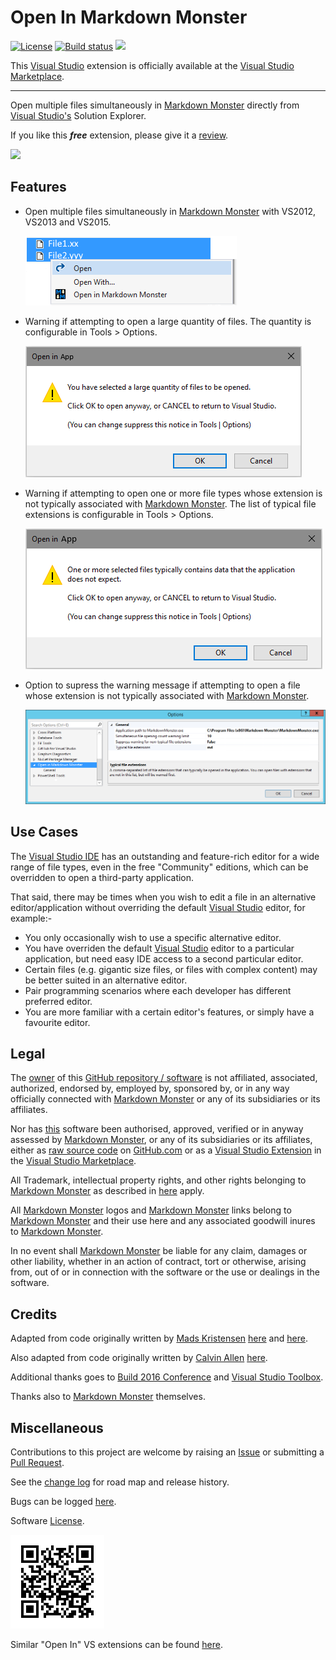 [AppVeyorProjectUrl]: https://ci.appveyor.com/project/GregTrevellick/openinmarkdownmonster
[AppVeyorProjectBuildStatusBadgeSvg]: https://ci.appveyor.com/api/projects/status/smnm0umu798i7jk5?svg=true
[GitHubPagesURL]: https://gregtrevellick.github.io/OpenInMarkdownMonster/
[GitHubRepoURL]: https://github.com/GregTrevellick/OpenInMarkdownMonster
[GitHubRepoIssuesURL]: https://github.com/GregTrevellick/OpenInMarkdownMonster/issues
[GitHubRepoPullRequestsURL]: https://github.com/GregTrevellick/OpenInMarkdownMonster/pulls
[ThirdPartyAppHomePage]: https://markdownmonster.west-wind.com/
[ThirdPartyAppOfficialLogo]: ThirdPartyLogo.png 
<!--https://raw.githubusercontent.com/RickStrahl/MarkdownMonster/master/Art/MarkdownMonster.png-->
[VersionNumberBadgeURL]: https://vsmarketplacebadge.apphb.com/version/GregTrevellick.OpenInMarkdownMonster.svg
[VisualStudioURL]: https://www.visualstudio.com/
[VSMarketplaceUrl]: https://marketplace.visualstudio.com/items?itemName=GregTrevellick.OpenInMarkdownMonster
[VSMarketplaceReviewsUrl]: https://marketplace.visualstudio.com/items?itemName=GregTrevellick.OpenInMarkdownMonster#review-details

# Open In Markdown Monster

[![License](https://img.shields.io/github/license/gittools/gitlink.svg)](/LICENSE.txt)
[![Build status][AppVeyorProjectBuildStatusBadgeSvg]][AppVeyorProjectUrl]
[![][VersionNumberBadgeURL]][VSMarketplaceUrl]

This [Visual Studio][VisualStudioURL] extension is officially available at the [Visual Studio Marketplace][VSMarketplaceUrl].

---------------------------------------

<!--COPY START FOR VS GALLERY-->

Open multiple files simultaneously in [Markdown Monster][ThirdPartyAppHomePage] directly from [Visual Studio's][VisualStudioURL] Solution Explorer.

If you like this ***free*** extension, please give it a [review][VSMarketplaceReviewsUrl].

[![][ThirdPartyAppOfficialLogo]][ThirdPartyAppHomePage]

## Features

- Open multiple files simultaneously in [Markdown Monster][ThirdPartyAppHomePage] with VS2012, VS2013 and VS2015.

  ![](ReadMeScreenShot_ContextMenu.png)

- Warning if attempting to open a large quantity of files. The quantity is configurable in Tools > Options.

  ![](../../ReadMeScreenShot_WarningLargeQuantity.png)

- Warning if attempting to open one or more file types whose extension is not typically associated with [Markdown Monster][ThirdPartyAppHomePage]. The list of typical file extensions is configurable in Tools > Options.

  ![](../../ReadMeScreenShot_WarningNonTypical.png)

- Option to supress the warning message if attempting to open a file whose extension is not typically associated with [Markdown Monster][ThirdPartyAppHomePage].

  ![](ReadMeScreenShot_OptionsGeneral.png)

## Use Cases

The [Visual Studio IDE][VisualStudioURL] has an outstanding and feature-rich editor for a wide range of file types, even in the free "Community" editions, which can be overridden to open a third-party application.

That said, there may be times when you wish to edit a file in an alternative editor/application without overriding the default [Visual Studio][VisualStudioURL] editor, for example:-

- You only occasionally wish to use a specific alternative editor.
- You have overriden the default [Visual Studio][VisualStudioURL] editor to a particular application, but need easy IDE access to a second particular editor.
- Certain files (e.g. gigantic size files, or files with complex content) may be better suited in an alternative editor.
- Pair programming scenarios where each developer has different preferred editor.
- You are more familiar with a certain editor's features, or simply have a favourite editor.

<!--COPY END FOR VS GALLERY-->

## Legal

The [owner](https://github.com/GregTrevellick) of this [GitHub repository / software][GitHubRepoURL] is not affiliated, associated, authorized, endorsed by, employed by, sponsored by, or in any way officially connected with [Markdown Monster][ThirdPartyAppHomePage] or any of its subsidiaries or its affiliates.

Nor has [this][GitHubRepoURL] software been authorised, approved, verified or in anyway assessed by [Markdown Monster][ThirdPartyAppHomePage], or any of its subsidiaries or its affiliates, either as [raw source code][GitHubRepoURL] on [GitHub.com](https://github.com/) or as a [Visual Studio Extension][VSMarketplaceUrl] in the [Visual Studio Marketplace](https://marketplace.visualstudio.com/vs).

All Trademark, intellectual property rights, and other rights belonging to [Markdown Monster][ThirdPartyAppHomePage] as described in [here][ThirdPartyAppHomePage] apply.

All [Markdown Monster][ThirdPartyAppHomePage] logos and [Markdown Monster][ThirdPartyAppHomePage] links belong to [Markdown Monster][ThirdPartyAppHomePage] and their use here and any associated goodwill inures to [Markdown Monster][ThirdPartyAppHomePage].

In no event shall [Markdown Monster][ThirdPartyAppHomePage] be liable for any claim, damages or other liability, whether in an action of contract, tort or otherwise, arising from, out of or in connection with the software or the use or dealings in the software.

## Credits

Adapted from code originally written by [Mads Kristensen](https://github.com/madskristensen) [here](https://github.com/madskristensen/OpenInSublimeText/ "Open in Sublime Text") and [here](https://github.com/madskristensen/OpenInVsCode "Open in Visual Studio Code").

Also adapted from code originally written by [Calvin Allen](https://github.com/CalvinAllen) [here](https://github.com/CalvinAllen/OpenInNotepadPlusPlus).

Additional thanks goes to [Build 2016 Conference](https://channel9.msdn.com/Events/Build/2016/B886) and [Visual Studio Toolbox](https://channel9.msdn.com/Shows/Visual-Studio-Toolbox/Extensions-by-Mads-Kristensen).

Thanks also to [Markdown Monster][ThirdPartyAppHomePage] themselves.

## Miscellaneous

Contributions to this project are welcome by raising an [Issue][GitHubRepoIssuesURL] or submitting a [Pull Request][GitHubRepoPullRequestsURL].

See the [change log](CHANGELOG.md) for road map and release history.

Bugs can be logged [here][GitHubRepoIssuesURL].

Software [License](/LICENSE.txt).

[![](chart.png)][GitHubPagesURL]

Similar "Open In" VS extensions can be found [here](https://marketplace.visualstudio.com/search?term=trevellick&target=VS&sortBy=Relevance).